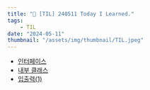 ```yaml
---
title: "📝 [TIL] 240511 Today I Learned."
tags:
    - TIL
date: "2024-05-11"
thumbnail: "/assets/img/thumbnail/TIL.jpeg"
---
```


- [인터페이스](https://www.devkobe24.com/Backend/Java/2024-05-11-Interface.html)
- [내부 클래스](https://www.devkobe24.com/Backend/Java/2024-05-11-InnerClass.html)
- [입출력(1)](https://www.devkobe24.com/Backend/Java/2024-05-11-Input-Output-1.html)
